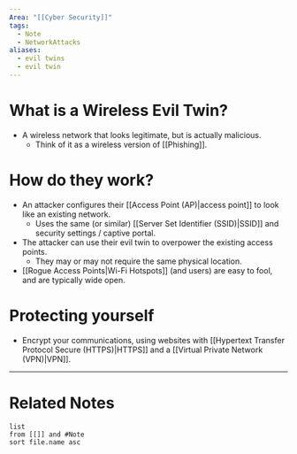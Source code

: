 ```yaml
---
Area: "[[Cyber Security]]"
tags:
  - Note
  - NetworkAttacks
aliases:
  - evil twins
  - evil twin
---
```

# What is a Wireless Evil Twin?
- A wireless network that looks legitimate, but is actually malicious.
	- Think of it as a wireless version of [[Phishing]].

# How do they work?
- An attacker configures their [[Access Point (AP)|access point]] to look like an existing network.
	- Uses the same (or similar) [[Server Set Identifier (SSID)|SSID]] and security settings / captive portal.
- The attacker can use their evil twin to overpower the existing access points.
	- They may or may not require the same physical location.
- [[Rogue Access Points|Wi-Fi Hotspots]] (and users) are easy to fool, and are typically wide open.

# Protecting yourself
- Encrypt your communications, using websites with [[Hypertext Transfer Protocol Secure (HTTPS)|HTTPS]] and a [[Virtual Private Network (VPN)|VPN]].


---
# Related Notes
```dataview
list
from [[]] and #Note 
sort file.name asc
```
